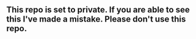 ## This repo is set to private. If you are able to see this I've made a mistake. Please don't use this repo.
